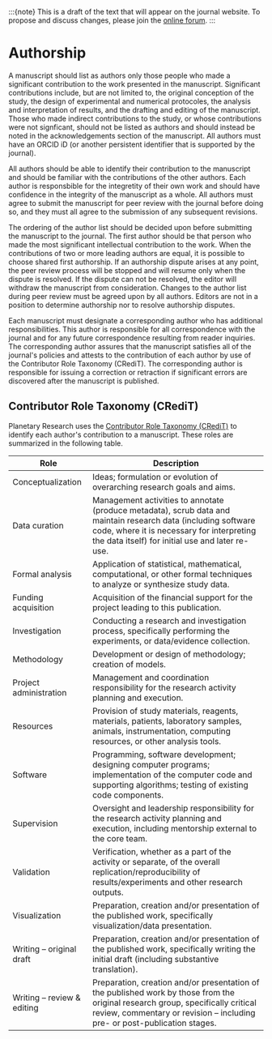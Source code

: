 :::{note}
This is a draft of the text that will appear on the journal website. To propose and discuss changes, please join the [online forum](#forum).
:::

# Authorship

A manuscript should list as authors only those people who made a significant contribution to the work presented in the manuscript. Significant contributions include, but are not limited to, the original conception of the study, the design of experimental and numerical protocoles, the analysis and interpretation of results, and the drafting and editing of the manuscript. Those who made indirect contributions to the study, or whose contributions were not signficant, should not be listed as authors and should instead be noted in the acknowledgements section of the manuscript. All authors must have an ORCID iD (or another persistent identifier that is supported by the journal).

All authors should be able to identify their contribution to the manuscript and should be familiar with the contributions of the other authors. Each author is responsbible for the integretity of their own work and should have confidence in the integrity of the manuscript as a whole. All authors must agree to submit the manuscript for peer review with the journal before doing so, and they must all agree to the submission of any subsequent revisions.

The ordering of the author list should be decided upon before submitting the manuscript to the journal. The first author should be that person who made the most significant intellectual contribution to the work. When the contributions of two or more leading authors are equal, it is possible to choose shared first authorship. If an authorship dispute arises at any point, the peer review process will be stopped and will resume only when the dispute is resolved. If the dispute can not be resolved, the editor will withdraw the manuscript from consideration. Changes to the author list during peer review must be agreed upon by all authors. Editors are not in a position to determine authorship nor to resolve authorship disputes.

Each manuscript must designate a corresponding author who has additional responsibilities. This author is responsible for all correspondence with the journal and for any future correspondence resulting from reader inquiries. The corresponding author assures that the manuscript satisfies all of the journal's policies and attests to the contribution of each author by use of the Contributor Role Taxonomy (CRediT). The corresponding author is responsible for issuing a correction or retraction if significant errors are discovered after the manuscript is published.

## Contributor Role Taxonomy (CRediT)

Planetary Research uses the [Contributor Role Taxonomy (CRediT)](https://credit.niso.org/) to identify each author's contribution to a manuscript. These roles are summarized in the following table.

| Role | Description |  
| --- | --- |
| Conceptualization | Ideas; formulation or evolution of overarching research goals and aims. |  
| Data curation | Management activities to annotate (produce metadata), scrub data and maintain research data (including software code, where it is necessary for interpreting the data itself) for initial use and later re-use. |  
| Formal analysis |  Application of statistical, mathematical, computational, or other formal techniques to analyze or synthesize study data.|  
| Funding acquisition | Acquisition of the financial support for the project leading to this publication.|  
| Investigation |  Conducting a research and investigation process, specifically performing the experiments, or data/evidence collection. |  
| Methodology | Development or design of methodology; creation of models.|  
| Project administration | Management and coordination responsibility for the research activity planning and execution.|
| Resources | Provision of study materials, reagents, materials, patients, laboratory samples, animals, instrumentation, computing resources, or other analysis tools. |
| Software | Programming, software development; designing computer programs; implementation of the computer code and supporting algorithms; testing of existing code components. |
| Supervision | Oversight and leadership responsibility for the research activity planning and execution, including mentorship external to the core team. |
| Validation | Verification, whether as a part of the activity or separate, of the overall replication/reproducibility of results/experiments and other research outputs. |
| Visualization | Preparation, creation and/or presentation of the published work, specifically visualization/data presentation. |
| Writing – original draft | Preparation, creation and/or presentation of the published work, specifically writing the initial draft (including substantive translation). |
| Writing – review & editing | Preparation, creation and/or presentation of the published work by those from the original research group, specifically critical review, commentary or revision – including pre- or post-publication stages.|
